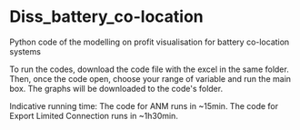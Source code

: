 # Diss_battery_co-location
Python code of the modelling on profit visualisation for battery co-location systems

To run the codes, download the code file with the excel in the same folder. 
Then, once the code open, choose your range of variable and run the main box.
The graphs will be downloaded to the code's folder.

Indicative running time:
The code for ANM runs in ~15min.
The code for Export Limited Connection runs in ~1h30min.
